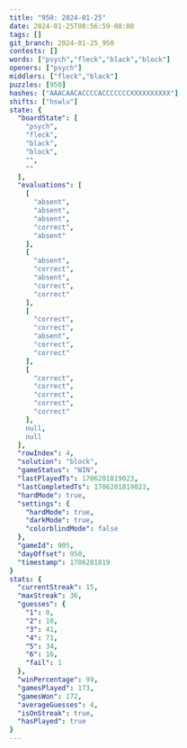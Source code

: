 ```yaml
---
title: "950: 2024-01-25"
date: 2024-01-25T08:56:59-08:00
tags: []
git_branch: 2024-01-25_950
contests: []
words: ["psych","fleck","black","block"]
openers: ["psych"]
middlers: ["fleck","black"]
puzzles: [950]
hashes: ["AAACAACACCCCACCCCCCCXXXXXXXXXX"]
shifts: ["hswlu"]
state: {
  "boardState": [
    "psych",
    "fleck",
    "black",
    "block",
    "",
    ""
  ],
  "evaluations": [
    [
      "absent",
      "absent",
      "absent",
      "correct",
      "absent"
    ],
    [
      "absent",
      "correct",
      "absent",
      "correct",
      "correct"
    ],
    [
      "correct",
      "correct",
      "absent",
      "correct",
      "correct"
    ],
    [
      "correct",
      "correct",
      "correct",
      "correct",
      "correct"
    ],
    null,
    null
  ],
  "rowIndex": 4,
  "solution": "block",
  "gameStatus": "WIN",
  "lastPlayedTs": 1706201819023,
  "lastCompletedTs": 1706201819023,
  "hardMode": true,
  "settings": {
    "hardMode": true,
    "darkMode": true,
    "colorblindMode": false
  },
  "gameId": 905,
  "dayOffset": 950,
  "timestamp": 1706201819
}
stats: {
  "currentStreak": 15,
  "maxStreak": 36,
  "guesses": {
    "1": 0,
    "2": 10,
    "3": 41,
    "4": 71,
    "5": 34,
    "6": 16,
    "fail": 1
  },
  "winPercentage": 99,
  "gamesPlayed": 173,
  "gamesWon": 172,
  "averageGuesses": 4,
  "isOnStreak": true,
  "hasPlayed": true
}
---
```

<!-- more -->

